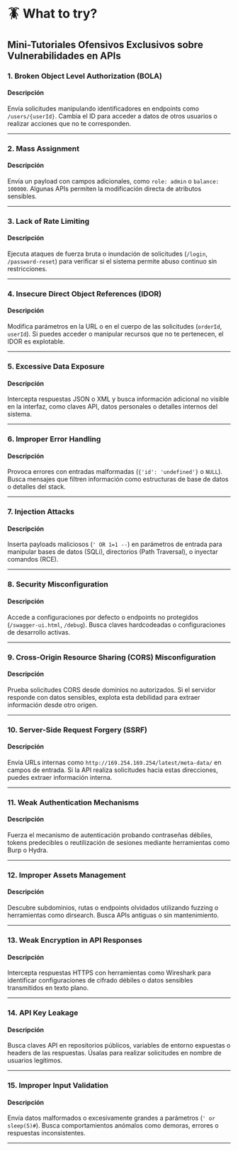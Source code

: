 # 🪳 What to try?

## Mini-Tutoriales Ofensivos Exclusivos sobre Vulnerabilidades en APIs

### 1. **Broken Object Level Authorization (BOLA)**

#### Descripción

Envía solicitudes manipulando identificadores en endpoints como `/users/{userId}`. Cambia el ID para acceder a datos de otros usuarios o realizar acciones que no te corresponden.

***

### 2. **Mass Assignment**

#### Descripción

Envía un payload con campos adicionales, como `role: admin` o `balance: 100000`. Algunas APIs permiten la modificación directa de atributos sensibles.

***

### 3. **Lack of Rate Limiting**

#### Descripción

Ejecuta ataques de fuerza bruta o inundación de solicitudes (`/login`, `/password-reset`) para verificar si el sistema permite abuso continuo sin restricciones.

***

### 4. **Insecure Direct Object References (IDOR)**

#### Descripción

Modifica parámetros en la URL o en el cuerpo de las solicitudes (`orderId`, `userId`). Si puedes acceder o manipular recursos que no te pertenecen, el IDOR es explotable.

***

### 5. **Excessive Data Exposure**

#### Descripción

Intercepta respuestas JSON o XML y busca información adicional no visible en la interfaz, como claves API, datos personales o detalles internos del sistema.

***

### 6. **Improper Error Handling**

#### Descripción

Provoca errores con entradas malformadas (`{'id': 'undefined'}` o `NULL`). Busca mensajes que filtren información como estructuras de base de datos o detalles del stack.

***

### 7. **Injection Attacks**

#### Descripción

Inserta payloads maliciosos (`' OR 1=1 --`) en parámetros de entrada para manipular bases de datos (SQLi), directorios (Path Traversal), o inyectar comandos (RCE).

***

### 8. **Security Misconfiguration**

#### Descripción

Accede a configuraciones por defecto o endpoints no protegidos (`/swagger-ui.html`, `/debug`). Busca claves hardcodeadas o configuraciones de desarrollo activas.

***

### 9. **Cross-Origin Resource Sharing (CORS) Misconfiguration**

#### Descripción

Prueba solicitudes CORS desde dominios no autorizados. Si el servidor responde con datos sensibles, explota esta debilidad para extraer información desde otro origen.

***

### 10. **Server-Side Request Forgery (SSRF)**

#### Descripción

Envía URLs internas como `http://169.254.169.254/latest/meta-data/` en campos de entrada. Si la API realiza solicitudes hacia estas direcciones, puedes extraer información interna.

***

### 11. **Weak Authentication Mechanisms**

#### Descripción

Fuerza el mecanismo de autenticación probando contraseñas débiles, tokens predecibles o reutilización de sesiones mediante herramientas como Burp o Hydra.

***

### 12. **Improper Assets Management**

#### Descripción

Descubre subdominios, rutas o endpoints olvidados utilizando fuzzing o herramientas como dirsearch. Busca APIs antiguas o sin mantenimiento.

***

### 13. **Weak Encryption in API Responses**

#### Descripción

Intercepta respuestas HTTPS con herramientas como Wireshark para identificar configuraciones de cifrado débiles o datos sensibles transmitidos en texto plano.

***

### 14. **API Key Leakage**

#### Descripción

Busca claves API en repositorios públicos, variables de entorno expuestas o headers de las respuestas. Úsalas para realizar solicitudes en nombre de usuarios legítimos.

***

### 15. **Improper Input Validation**

#### Descripción

Envía datos malformados o excesivamente grandes a parámetros (`' or sleep(5)#`). Busca comportamientos anómalos como demoras, errores o respuestas inconsistentes.

***
